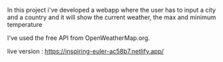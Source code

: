 In this project i've developed a webapp where the user has to input a city and a country and it will show the current weather, the max and minimum temperature

I've used the free API from OpenWeatherMap.org.

live version : https://inspiring-euler-ac58b7.netlify.app/
